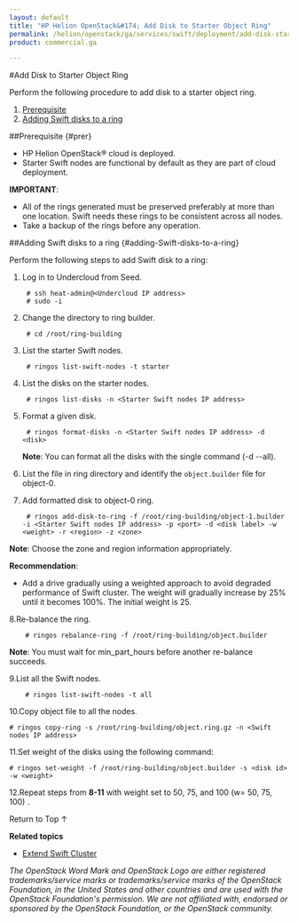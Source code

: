 ```yaml
---
layout: default
title: "HP Helion OpenStack&#174; Add Disk to Starter Object Ring"
permalink: /helion/openstack/ga/services/swift/deployment/add-disk-starter/
product: commercial.ga

---
```

<!--UNDER REVISION-->

<script>

function PageRefresh {
onLoad="window.refresh"
}

PageRefresh();

</script>

<!--
<p style="font-size: small;"> <a href=" /helion/openstack/ga/services/object/swift/expand-cluster/">&#9664; PREV</a> | <a href="/helion/openstack/ga/services/object/swift/expand-cluster/">&#9650; UP</a> | <a href="/helion/openstack/ga/services/swift/deployment/add-proxy-node/"> NEXT &#9654</a> </p>-->


#Add Disk to Starter Object Ring

Perform the following procedure to add disk to a starter object ring. 

1. [Prerequisite](#Prer)
2. [Adding Swift disks to a ring](#adding-Swift-disks-to-a-ring)



##Prerequisite {#prer}

* HP Helion OpenStack&#174; cloud is deployed.
* Starter Swift nodes are functional by default as they are part of cloud deployment.

**IMPORTANT**:  
 
*  All of the rings generated must be preserved preferably at more than one location. Swift needs these rings to be consistent across all nodes.
* Take a backup of the rings before any operation.


##Adding Swift disks to a ring {#adding-Swift-disks-to-a-ring}

Perform the following steps to add Swift disk to a ring:

1. Log in to Undercloud from Seed. 

		# ssh heat-admin@<Undercloud IP address> 
		# sudo -i

2. Change the directory to ring builder.

		# cd /root/ring-building

3. List the starter Swift nodes.

		# ringos list-swift-nodes -t starter

4. List the disks on the starter nodes.

		# ringos list-disks -n <Starter Swift nodes IP address> 

5. Format a given disk.

		# ringos format-disks -n <Starter Swift nodes IP address> -d <disk>

	**Note**: You can format all the disks with the single command (-d --all).


6. List the file in ring directory and identify the `object.builder` file for object-0.

	
7. Add formatted disk to object-0 ring.

		# ringos add-disk-to-ring -f /root/ring-building/object-1.builder -i <Starter Swift nodes IP address> -p <port> -d <disk label> -w <weight> -r <region> -z <zone>

**Note**: Choose the zone and region information appropriately.

**Recommendation**: 
              
* Add a drive gradually using a weighted approach to avoid degraded performance of Swift cluster. The weight will gradually increase by 25% until it becomes 100%. The initial weight is 25.


8.Re-balance the ring.

		# ringos rebalance-ring -f /root/ring-building/object.builder
	
**Note**: You must wait for min&#95;part&#95;hours before another re-balance succeeds.	
	
9.List all the Swift nodes. 

		# ringos list-swift-nodes -t all
		
10.Copy object file to all the nodes.

	# ringos copy-ring -s /root/ring-building/object.ring.gz -n <Swift nodes IP address>


11.Set weight of the disks using the following command:


	# ringos set-weight -f /root/ring-building/object.builder -s <disk id> -w <weight>

 
12.Repeat steps from **8-11** with weight set to 50, 75, and 100 (w= 50, 75, 100) .




 
<a href="#top" style="padding:14px 0px 14px 0px; text-decoration: none;"> Return to Top &#8593; </a>



**Related topics**

* [Extend Swift Cluster]( /helion/openstack/ga/services/object/swift/expand-cluster/)

*The OpenStack Word Mark and OpenStack Logo are either registered trademarks/service marks or trademarks/service marks of the OpenStack Foundation, in the United States and other countries and are used with the OpenStack Foundation's permission. We are not affiliated with, endorsed or sponsored by the OpenStack Foundation, or the OpenStack community.*